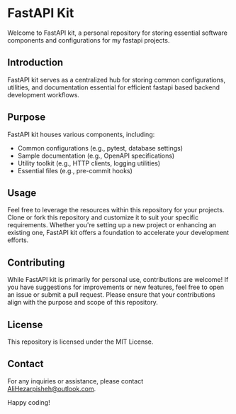 # FastAPI Kit

Welcome to FastAPI kit, a personal repository for storing essential software components and configurations for my fastapi projects.

## Introduction

FastAPI kit serves as a centralized hub for storing common configurations, utilities, and documentation essential for efficient fastapi based backend development workflows.

## Purpose

FastAPI kit houses various components, including:

- Common configurations (e.g., pytest, database settings)
- Sample documentation (e.g., OpenAPI specifications)
- Utility toolkit (e.g., HTTP clients, logging utilities)
- Essential files (e.g., pre-commit hooks)

## Usage

Feel free to leverage the resources within this repository for your projects. Clone or fork this repository and customize it to suit your specific requirements. Whether you're setting up a new project or enhancing an existing one, FastAPI kit offers a foundation to accelerate your development efforts.

## Contributing

While FastAPI kit is primarily for personal use, contributions are welcome! If you have suggestions for improvements or new features, feel free to open an issue or submit a pull request. Please ensure that your contributions align with the purpose and scope of this repository.

## License

This repository is licensed under the MIT License.

## Contact

For any inquiries or assistance, please contact [AliHezarpisheh@outlook.com](mailto:AliHezarpisheh@outlook.com).

Happy coding!
